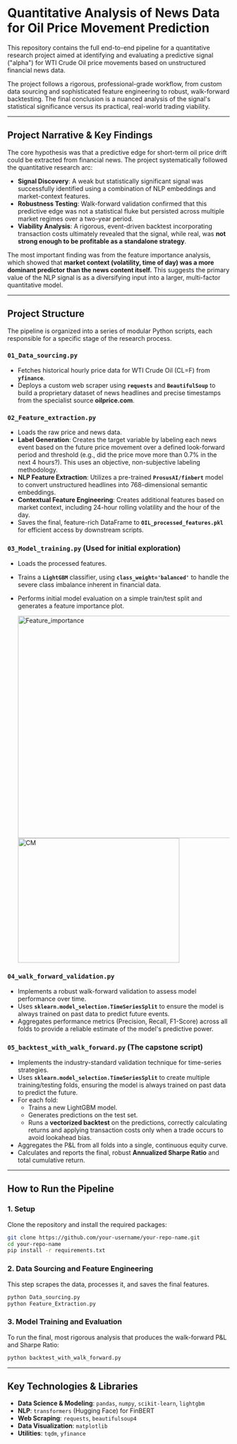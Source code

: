 # Quantitative Analysis of News Data for Oil Price Movement Prediction

This repository contains the full end-to-end pipeline for a quantitative research project aimed at identifying and evaluating a predictive signal ("alpha") for WTI Crude Oil price movements based on unstructured financial news data.

The project follows a rigorous, professional-grade workflow, from custom data sourcing and sophisticated feature engineering to robust, walk-forward backtesting. The final conclusion is a nuanced analysis of the signal's statistical significance versus its practical, real-world trading viability.

-----

## Project Narrative & Key Findings

The core hypothesis was that a predictive edge for short-term oil price drift could be extracted from financial news. The project systematically followed the quantitative research arc:

  * **Signal Discovery**: A weak but statistically significant signal was successfully identified using a combination of NLP embeddings and market-context features.
  * **Robustness Testing**: Walk-forward validation confirmed that this predictive edge was not a statistical fluke but persisted across multiple market regimes over a two-year period.
  * **Viability Analysis**: A rigorous, event-driven backtest incorporating transaction costs ultimately revealed that the signal, while real, was **not strong enough to be profitable as a standalone strategy**.

The most important finding was from the feature importance analysis, which showed that **market context (volatility, time of day) was a more dominant predictor than the news content itself.** This suggests the primary value of the NLP signal is as a diversifying input into a larger, multi-factor quantitative model.

-----

## Project Structure

The pipeline is organized into a series of modular Python scripts, each responsible for a specific stage of the research process.

### **`01_Data_sourcing.py`**

  * Fetches historical hourly price data for WTI Crude Oil (CL=F) from **`yfinance`**.
  * Deploys a custom web scraper using **`requests`** and **`BeautifulSoup`** to build a proprietary dataset of news headlines and precise timestamps from the specialist source **oilprice.com**.

### **`02_Feature_extraction.py`**

  * Loads the raw price and news data.
  * **Label Generation**: Creates the target variable by labeling each news event based on the future price movement over a defined look-forward period and threshold (e.g., did the price move more than 0.7% in the next 4 hours?). This uses an objective, non-subjective labeling methodology.
  * **NLP Feature Extraction**: Utilizes a pre-trained **`ProsusAI/finbert`** model to convert unstructured headlines into 768-dimensional semantic embeddings.
  * **Contextual Feature Engineering**: Creates additional features based on market context, including 24-hour rolling volatility and the hour of the day.
  * Saves the final, feature-rich DataFrame to **`OIL_processed_features.pkl`** for efficient access by downstream scripts.

### **`03_Model_training.py`** (Used for initial exploration)

  * Loads the processed features.
  * Trains a **`LightGBM`** classifier, using **`class_weight='balanced'`** to handle the severe class imbalance inherent in financial data.
  * Performs initial model evaluation on a simple train/test split and generates a feature importance plot.

    <img width="654" height="503" alt="Feature_importance" src="https://github.com/user-attachments/assets/35ea1654-d496-432a-b96e-112d2a4bb8da" />
    <img width="366" height="282" alt="CM" src="https://github.com/user-attachments/assets/bd8c0bcf-b13c-431b-af45-239b8bede549" />



### **`04_walk_forward_validation.py`**

  * Implements a robust walk-forward validation to assess model performance over time.
  * Uses **`sklearn.model_selection.TimeSeriesSplit`** to ensure the model is always trained on past data to predict future events.
  * Aggregates performance metrics (Precision, Recall, F1-Score) across all folds to provide a reliable estimate of the model's predictive power.

### **`05_backtest_with_walk_forward.py`** (The capstone script)

  * Implements the industry-standard validation technique for time-series strategies.
  * Uses **`sklearn.model_selection.TimeSeriesSplit`** to create multiple training/testing folds, ensuring the model is always trained on past data to predict the future.
  * For each fold:
      * Trains a new LightGBM model.
      * Generates predictions on the test set.
      * Runs a **vectorized backtest** on the predictions, correctly calculating returns and applying transaction costs only when a trade occurs to avoid lookahead bias.
  * Aggregates the P\&L from all folds into a single, continuous equity curve.
  * Calculates and reports the final, robust **Annualized Sharpe Ratio** and total cumulative return.

-----

## How to Run the Pipeline

### 1\. Setup

Clone the repository and install the required packages:

```bash
git clone https://github.com/your-username/your-repo-name.git
cd your-repo-name
pip install -r requirements.txt
```

### 2\. Data Sourcing and Feature Engineering

This step scrapes the data, processes it, and saves the final features.

```bash
python Data_sourcing.py
python Feature_Extraction.py
```

### 3\. Model Training and Evaluation

To run the final, most rigorous analysis that produces the walk-forward P\&L and Sharpe Ratio:

```bash
python backtest_with_walk_forward.py
```

-----

## Key Technologies & Libraries

  * **Data Science & Modeling**: `pandas`, `numpy`, `scikit-learn`, `lightgbm`
  * **NLP**: `transformers` (Hugging Face) for FinBERT
  * **Web Scraping**: `requests`, `beautifulsoup4`
  * **Data Visualization**: `matplotlib`
  * **Utilities**: `tqdm`, `yfinance`
